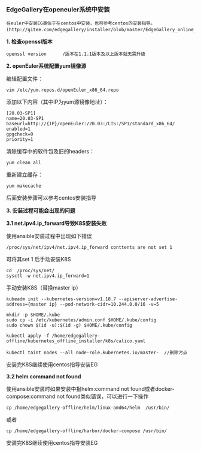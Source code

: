 ###  EdgeGallery在openeuler系统中安装

    在euler中安装EG类似于在centos中安装，也可参考centos的安装指导。 
    (http://gitee.com/edgegallery/installer/blob/master/EdgeGallery_online_install/EdgeGallery_centos_absible_install%20instructions.md）


**1. 检查openssl版本** 
  
    openssl version      /版本在1.1.1版本及以上版本就无需升级

**2. openEuler系统配置yum镜像源** 

编辑配置文件：

    vim /etc/yum.repos.d/openEuler_x86_64.repo

添加以下内容（其中IP为yum源镜像地址）：

    [20.03-SP1]
    name=20.03-SP1 
    baseurl=http://{IP}/openEuler:/20.03:/LTS:/SP1/standard_x86_64/ 
    enabled=1 
    gpgcheck=0 
    priority=1 

清除缓存中的软件包及旧的headers：

    yum clean all

重新建立缓存：

    yum makecache

后面安装步骤可以参考centos安装指导

 **3. 安装过程可能会出现的问题** 

 **3.1 net.ipv4.ip_forward导致K8S安装失败** 
  
  使用ansible安装过程中出现如下错误
   
    /proc/sys/net/ipv4/net.ipv4.ip_forward conttents are not set 1
 
  可将其set 1 后手动安装K8S

    cd  /proc/sys/net/
    sysctl -w net.ipv4.ip_forward=1
  
   手动安装K8S（替换master ip）

    kubeadm init --kubernetes-version=v1.18.7 --apiserver-advertise-address={master ip} --pod-network-cidr=10.244.0.0/16 -v=5

    mkdir -p $HOME/.kube
    sudo cp -i /etc/kubernetes/admin.conf $HOME/.kube/config
    sudo chown $(id -u):$(id -g) $HOME/.kube/config

    kubectl apply -f /home/edgegallery-offline/kubernetes_offline_installer/k8s/calico.yaml

    kubectl taint nodes --all node-role.kubernetes.io/master-  //删除污点

 安装完K8S继续使用centos指导安装EG

**3.2 helm command not found**

  使用ansible安装时如果安装中报helm:command not found或者docker-compose:command not found类似错误，可以进行一下操作
  
    cp /home/edgegallery-offline/helm/linux-amd64/helm  /usr/bin/
    
   或者 
   
    cp /home/edgegallery-offline/harbor/docker-compose /usr/bin/
 
安装完K8S继续使用centos指导安装EG
 